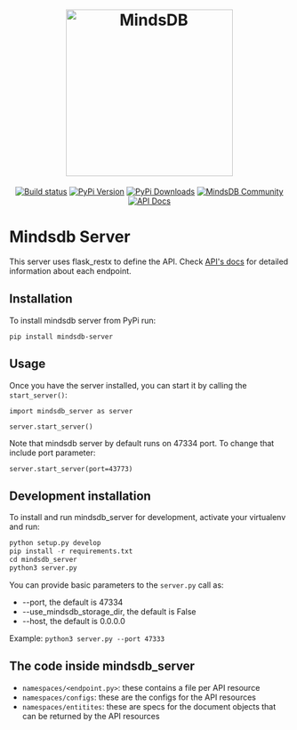 <h1 align="center">
	<img width="300" src="https://github.com/mindsdb/mindsdb/blob/master/assets/MindsDBColorPurp@3x.png?raw=true" alt="MindsDB"> 
	<br>
	
</h1>

<p align="center">
    <a href="https://travis-ci.org/mindsdb/mindsdb_server"><img src="https://travis-ci.org/mindsdb/mindsdb_server.svg?branch=master" alt="Build status"></a>
   <a href="https://pypi.org/project/mindsdb-server/"><img src="https://badge.fury.io/py/mindsdb-server.svg" alt="PyPi Version"></a>
  <a href="https://pypi.org/project/mindsdb-server/"><img src="https://img.shields.io/pypi/dm/mindsdb-server" alt="PyPi Downloads"></a>
  <a href="https://community.mindsdb.com/"><img src="https://img.shields.io/discourse/posts?server=https%3A%2F%2Fcommunity.mindsdb.com%2F" alt="MindsDB Community"></a>
  <a href="https://apidocs.mindsdb.com/?version=latest"><img src="https://img.shields.io/badge/API-Documentation-green" alt="API Docs"></a>
</p>

# Mindsdb Server

This server uses flask_restx to define the API. Check [API's docs](https://apidocs.mindsdb.com/?version=latest) for detailed information about each endpoint.

## Installation

To install mindsdb server from PyPi run:
```
pip install mindsdb-server
```

## Usage
Once you have the server installed, you can start it by calling the `start_server()`:
```
import mindsdb_server as server

server.start_server()
```
Note that mindsdb server by default runs on 47334 port. To change that include port parameter:
```
server.start_server(port=43773)
```

## Development installation

To install and run mindsdb_server for development, activate your virtualenv and run:

```python
python setup.py develop
pip install -r requirements.txt
cd mindsdb_server
python3 server.py
```
You can provide basic parameters to the `server.py` call as:
* --port, the default is 47334
* --use_mindsdb_storage_dir, the default is False
* --host, the default is 0.0.0.0

Example: `python3 server.py --port 47333`

## The code inside mindsdb_server

 * ```namespaces/<endpoint.py>```: these contains a file per API resource 
 * ```namespaces/configs```: these are the configs for the API resources
 * ```namespaces/entitites```: these are specs for the document objects that can be returned by the API resources
 
